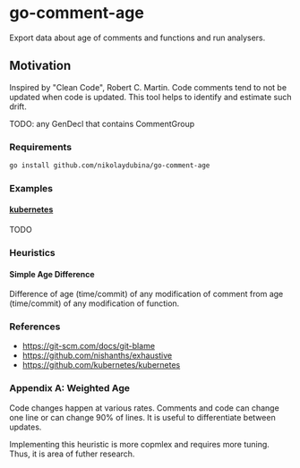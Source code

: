 # go-comment-age

Export data about age of comments and functions and run analysers.

## Motivation

Inspired by "Clean Code", Robert C. Martin.
Code comments tend to not be updated when code is updated.
This tool helps to identify and estimate such drift.

TODO: any GenDecl that contains CommentGroup

### Requirements

```bash
go install github.com/nikolaydubina/go-comment-age
```

### Examples

#### [kubernetes](https://github.com/kubernetes/kubernetes)

TODO

### Heuristics

#### Simple Age Difference

Difference of age (time/commit) of any modification of comment from age (time/commit) of any modification of function.

### References

* https://git-scm.com/docs/git-blame
* https://github.com/nishanths/exhaustive
* https://github.com/kubernetes/kubernetes

### Appendix A: Weighted Age

Code changes happen at various rates.
Comments and code can change one line or can change 90% of lines.
It is useful to differentiate between updates.

Implementing this heuristic is more copmlex and requires more tuning.
Thus, it is area of futher research.